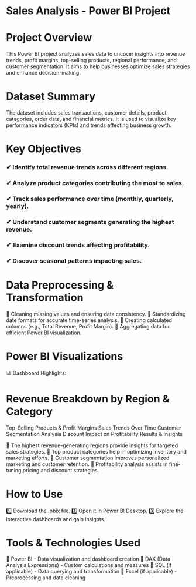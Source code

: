 # Sales Analysis - Power BI Project

# Project Overview
This Power BI project analyzes sales data to uncover insights into revenue trends, profit margins, top-selling products, regional performance, and customer segmentation. It aims to help businesses optimize sales strategies and enhance decision-making.

# Dataset Summary
The dataset includes sales transactions, customer details, product categories, order data, and financial metrics. It is used to visualize key performance indicators (KPIs) and trends affecting business growth.

# Key Objectives
### ✔ Identify total revenue trends across different regions.
### ✔ Analyze product categories contributing the most to sales.
### ✔ Track sales performance over time (monthly, quarterly, yearly).
### ✔ Understand customer segments generating the highest revenue.
### ✔ Examine discount trends affecting profitability.
### ✔ Discover seasonal patterns impacting sales.

# Data Preprocessing & Transformation
🔹 Cleaning missing values and ensuring data consistency.
🔹 Standardizing date formats for accurate time-series analysis.
🔹 Creating calculated columns (e.g., Total Revenue, Profit Margin).
🔹 Aggregating data for efficient Power BI visualization.


# Power BI Visualizations
📊 Dashboard Highlights:


# Revenue Breakdown by Region & Category
Top-Selling Products & Profit Margins
Sales Trends Over Time
Customer Segmentation Analysis
Discount Impact on Profitability
Results & Insights


📌 The highest revenue-generating regions provide insights for targeted sales strategies.
📌 Top product categories help in optimizing inventory and marketing efforts.
📌 Customer segmentation improves personalized marketing and customer retention.
📌 Profitability analysis assists in fine-tuning pricing and discount strategies.


# How to Use
1️⃣ Download the .pbix file.
2️⃣ Open it in Power BI Desktop.
3️⃣ Explore the interactive dashboards and gain insights.



# Tools & Technologies Used
🔹 Power BI - Data visualization and dashboard creation
🔹 DAX (Data Analysis Expressions) - Custom calculations and measures
🔹 SQL (if applicable) - Data querying and transformation
🔹 Excel (if applicable) - Preprocessing and data cleaning
